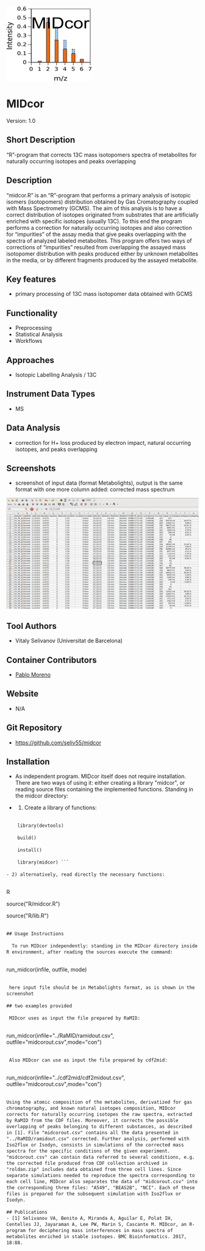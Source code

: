 ![Logo](text4217.png)

# MIDcor
Version: 1.0
## Short Description

“R”-program that corrects 13C mass isotopomers spectra of metabolites for naturally occurring isotopes and peaks overlapping

## Description

“midcor.R” is an “R”-program that performs a primary analysis of isotopic isomers (isotopomers) distribution obtained by Gas Cromatography coupled with Mass Spectrometry (GCMS). The aim of this analysis is to have a correct distribution of isotopes originated from substrates that are artificially enriched with specific isotopes (usually 13C). To this end the program performs a correction for naturally occurring isotopes and also correction for “impurities” of the assay media that give peaks overlapping with the spectra of analyzed labeled metabolites. This program offers two ways of corrections of “impurities” resulted from overlapping the assayed mass isotopomer distribution with peaks produced either by unknown metabolites in the media, or by different fragments produced by the assayed metabolite. 

## Key features

- primary processing of 13C mass isotopomer data obtained with GCMS

## Functionality

- Preprocessing
- Statistical Analysis
- Workflows

## Approaches

- Isotopic Labelling Analysis / 13C
    
## Instrument Data Types

- MS

## Data Analysis

- correction for H+ loss produced by electron impact, natural occurring isotopes, and peaks overlapping

## Screenshots

- screenshot of input data (format Metabolights), output is the same format with one more column added: corrected mass spectrum

![screenshot](Screenshot.png)

## Tool Authors

- Vitaly Selivanov (Universitat de Barcelona)

## Container Contributors

- [Pablo Moreno](EBI)

## Website

- N/A

## Git Repository

- https://github.com/seliv55/midcor

## Installation

- As independent program. MIDcor itself does not require installation. There are two ways of using it: either creating a library "midcor", or reading source files containing the implemented functions. Standing in the midcor directory:
  
- 1) Create a library of functions:

``` sudo R 
  
    library(devtools) 

    build() 
       
    install() 
       
    library(midcor) ```

- 2) alternatively, read directly the necessary functions:
  
```
 R 
  
 source("R/midcor.R") 

 source("R/lib.R")
```

## Usage Instructions

  To run MIDcor independently: standing in the MIDcor directory inside R environment, after reading the sources execute the command:
 
```
 run_midcor(infile, outfile, mode) 
```
 
 here input file should be in Metabolights format, as is shown in the screenshot
 
## two examples provided

 MIDcor uses as input the file prepared by RaMID: 
 
```
 run_midcor(infile="../RaMID/ramidout.csv", outfile="midcorout.csv",mode="con") 
``` 
 
 Also MIDcor can use as input the file prepared by cdf2mid: 
 
```
  run_midcor(infile="../cdf2mid/cdf2midout.csv", outfile="midcorout.csv",mode="con") 
``` 
 
Using the atomic composition of the metabolites, derivatized for gas chromatography, and known natural isotopes composition, MIDcor corrects for naturally occurring isotopes the raw spectra, extracted by RaMID from the CDF files. Moreover, it corrects the possible overlapping of peaks belonging to different substances, as described in [1]. File "midcorout.csv" contains all the data presented in "../RaMID/ramidout.csv" corrected. Further analysis, performed with Iso2flux or Isodyn, consists in simulations of the corrected mass spectra for the specific conditions of the given experiment. "midcorout.csv" can contain data referred to several conditions, e.g. the corrected file produced from CDF collection archived in "roldan.zip" includes data obtained from three cell lines. Since separate simulations needed to reproduce the spectra corresponding to each cell line, MIDcor also separates the data of "midcorout.csv" into the corresponding three files: "A549", "BEAS2B", "NCI". Each of these files is prepared for the subsequent simulation with Iso2flux or Isodyn.

## Publications
- [1] Selivanov VA, Benito A, Miranda A, Aguilar E, Polat IH, Centelles JJ, Jayaraman A, Lee PW, Marin S, Cascante M. MIDcor, an R-program for deciphering mass interferences in mass spectra of metabolites enriched in stable isotopes. BMC Bioinformatics. 2017, 18:88.



